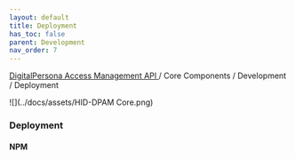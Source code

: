 ```yaml
---
layout: default
title: Deployment
has_toc: false
parent: Development
nav_order: 7
---
```


[DigitalPersona Access Management API ](https://lenhodgeman.github.io/digitalpersona-access-management-api/)/ Core Components / Development / Deployment  

![](../docs/assets/HID-DPAM Core.png)  
### Deployment

#### NPM
